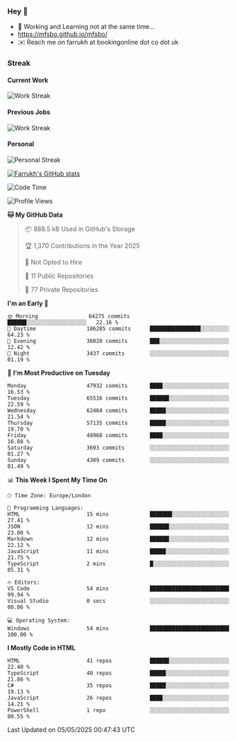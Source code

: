### Hey 👋

- 🏃 Working and Learning not at the same time...
- https://mfsbo.github.io/mfsbo/
- ✉️ Reach me on farrukh at bookingonline dot co dot uk

### Streak
#### Current Work
![Work Streak](https://streak-stats.demolab.com/?user=mfsbo)
#### Previous Jobs
![Work Streak](https://streak-stats.demolab.com/?user=farrukhcw)
#### Personal
![Personal Streak](https://streak-stats.demolab.com/?user=farrukhsubhani)

[![Farrukh's GitHub stats](https://github-readme-stats.vercel.app/api?username=mfsbo&hide=stars&count_private=true)](https://github.com/mfsbo/)

<!--START_SECTION:waka-->
![Code Time](http://img.shields.io/badge/Code%20Time-917%20hrs%2016%20mins-blue)

![Profile Views](http://img.shields.io/badge/Profile%20Views-0-blue)

**🐱 My GitHub Data** 

> 📦 888.5 kB Used in GitHub's Storage 
 > 
> 🏆 1,370 Contributions in the Year 2025
 > 
> 🚫 Not Opted to Hire
 > 
> 📜 11 Public Repositories 
 > 
> 🔑 77 Private Repositories 
 > 
**I'm an Early 🐤** 

```text
🌞 Morning                64275 commits       ██████░░░░░░░░░░░░░░░░░░░   22.16 % 
🌆 Daytime                186285 commits      ████████████████░░░░░░░░░   64.23 % 
🌃 Evening                36020 commits       ███░░░░░░░░░░░░░░░░░░░░░░   12.42 % 
🌙 Night                  3437 commits        ░░░░░░░░░░░░░░░░░░░░░░░░░   01.19 % 
```
📅 **I'm Most Productive on Tuesday** 

```text
Monday                   47932 commits       ████░░░░░░░░░░░░░░░░░░░░░   16.53 % 
Tuesday                  65516 commits       ██████░░░░░░░░░░░░░░░░░░░   22.59 % 
Wednesday                62464 commits       █████░░░░░░░░░░░░░░░░░░░░   21.54 % 
Thursday                 57135 commits       █████░░░░░░░░░░░░░░░░░░░░   19.70 % 
Friday                   48968 commits       ████░░░░░░░░░░░░░░░░░░░░░   16.88 % 
Saturday                 3693 commits        ░░░░░░░░░░░░░░░░░░░░░░░░░   01.27 % 
Sunday                   4309 commits        ░░░░░░░░░░░░░░░░░░░░░░░░░   01.49 % 
```


📊 **This Week I Spent My Time On** 

```text
🕑︎ Time Zone: Europe/London

💬 Programming Languages: 
HTML                     15 mins             ███████░░░░░░░░░░░░░░░░░░   27.41 % 
JSON                     12 mins             ██████░░░░░░░░░░░░░░░░░░░   23.00 % 
Markdown                 12 mins             ██████░░░░░░░░░░░░░░░░░░░   22.12 % 
JavaScript               11 mins             █████░░░░░░░░░░░░░░░░░░░░   21.75 % 
TypeScript               2 mins              █░░░░░░░░░░░░░░░░░░░░░░░░   05.31 % 

🔥 Editors: 
VS Code                  54 mins             █████████████████████████   99.94 % 
Visual Studio            0 secs              ░░░░░░░░░░░░░░░░░░░░░░░░░   00.06 % 

💻 Operating System: 
Windows                  54 mins             █████████████████████████   100.00 % 
```

**I Mostly Code in HTML** 

```text
HTML                     41 repos            ██████░░░░░░░░░░░░░░░░░░░   22.40 % 
TypeScript               40 repos            █████░░░░░░░░░░░░░░░░░░░░   21.86 % 
C#                       35 repos            █████░░░░░░░░░░░░░░░░░░░░   19.13 % 
JavaScript               26 repos            ████░░░░░░░░░░░░░░░░░░░░░   14.21 % 
PowerShell               1 repo              ░░░░░░░░░░░░░░░░░░░░░░░░░   00.55 % 
```




 Last Updated on 05/05/2025 00:47:43 UTC
<!--END_SECTION:waka-->
<!--
**mfsbo/mfsbo** is a ✨ _special_ ✨ repository because its `README.md` (this file) appears on your GitHub profile.

Here are some ideas to get you started:

- 🔭 I’m currently working on ...
- 🌱 I’m currently learning ...
- 👯 I’m looking to collaborate on ...
- 🤔 I’m looking for help with ...
- 💬 Ask me about ...
- 📫 How to reach me: ...
- 😄 Pronouns: ...
- ⚡ Fun fact: ...
-->
